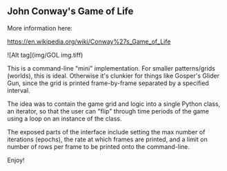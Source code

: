 ## John Conway's Game of Life

More information here:

https://en.wikipedia.org/wiki/Conway%27s_Game_of_Life

![Alt tag](img/GOL img.tiff)

This is a command-line "mini" implementation. For smaller patterns/grids (worlds),
this is ideal. Otherwise it's clunkier for things like Gosper's Glider Gun, since the
grid is printed frame-by-frame separated by a specified interval.

The idea was to contain the game grid and logic into a single Python class, an iterator, 
so that the user can "flip" through time periods of the game using a loop on an instance
of the class. 

The exposed parts of the interface include setting the max number of iterations (epochs), 
the rate at which frames are printed, and a limit on number of rows per frame 
to be printed onto the command-line.

Enjoy!